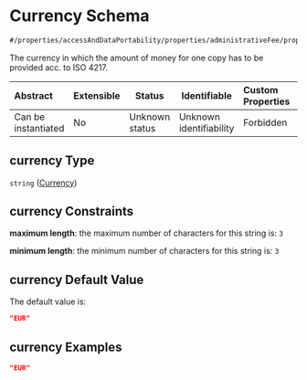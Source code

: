# Currency Schema

```txt
#/properties/accessAndDataPortability/properties/administrativeFee/properties/currency#/properties/accessAndDataPortability/properties/administrativeFee/properties/currency
```

The currency in which the amount of money for one copy has to be provided acc. to ISO 4217.


| Abstract            | Extensible | Status         | Identifiable            | Custom Properties | Additional Properties | Access Restrictions | Defined In                                                           |
| :------------------ | ---------- | -------------- | ----------------------- | :---------------- | --------------------- | ------------------- | -------------------------------------------------------------------- |
| Can be instantiated | No         | Unknown status | Unknown identifiability | Forbidden         | Allowed               | none                | [tilt-schema.json\*](../out/tilt-schema.json "open original schema") |

## currency Type

`string` ([Currency](tilt-schema-properties-accessanddataportability-properties-administrativefee-properties-currency.md))

## currency Constraints

**maximum length**: the maximum number of characters for this string is: `3`

**minimum length**: the minimum number of characters for this string is: `3`

## currency Default Value

The default value is:

```json
"EUR"
```

## currency Examples

```json
"EUR"
```
